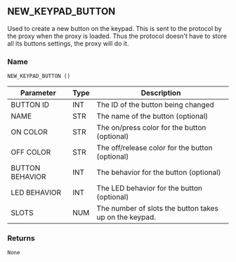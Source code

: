 ## NEW\_KEYPAD\_BUTTON

Used to create a new button on the keypad. This is sent to the protocol by the proxy when the proxy is loaded. Thus the protocol doesn't have to store all its buttons settings, the proxy will do it.


### Name

`NEW_KEYPAD_BUTTON ()`


| Parameter       | Type | Description                                            |
| --------------- | ---- | ------------------------------------------------------ |
| BUTTON ID       | INT  | The ID of the button being changed                     |
| NAME            | STR  | The name of the button (optional)                      |
| ON COLOR        | STR  | The on/press color for the button (optional)           |
| OFF COLOR       | STR  | The off/release color for the button (optional)        |
| BUTTON BEHAVIOR | INT  | The behavior for the button (optional)                 |
| LED BEHAVIOR    | INT  | The LED behavior for the button (optional)             |
| SLOTS           | NUM  | The number of slots the button takes up on the keypad. |

### Returns

`None`

